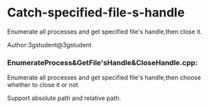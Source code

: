 # Catch-specified-file-s-handle
Enumerate all processes and get specified file's handle,then close it.

Author:3gstudent@3gstudent

### EnumerateProcess&GetFile'sHandle&CloseHandle.cpp:

Enumerate all processes and get specified file's handle,then choose whether to close it or not

Support absolute path and relative path.

